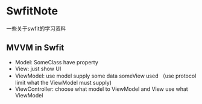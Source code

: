 SwfitNote
======
一些关于swfit的学习资料

## MVVM in Swfit
 * Model: SomeClass have property
 * View: just show UI
 * ViewModel: use model supply some data someView used （use protocol limit what the ViewModel must supply)
 * ViewController: choose what model to ViewModel and View use what ViewModel
